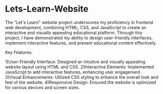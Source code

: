 # Lets-Learn-Website
The "Let's Learn" website project underscores my proficiency in frontend web development, combining HTML, CSS, and JavaScript to create an interactive and visually appealing educational platform. Through this project, I have demonstrated my ability to design user-friendly interfaces, implement interactive features, and present educational content effectively.

Key Features:

1)User-Friendly Interface: Designed an intuitive and visually appealing website layout using HTML and CSS.
2)Interactive Elements: Implemented JavaScript to add interactive features, enhancing user engagement.
3)Visual Enhancements: Utilized CSS styling to enhance the overall look and feel of the website.
4)Responsive Design: Ensured the website is optimized for various devices and screen sizes.
